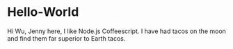 # Hello-World

Hi Wu,
  Jenny here, I like Node.js Coffeescript. I have had tacos on the moon and find them far superior to Earth tacos.
